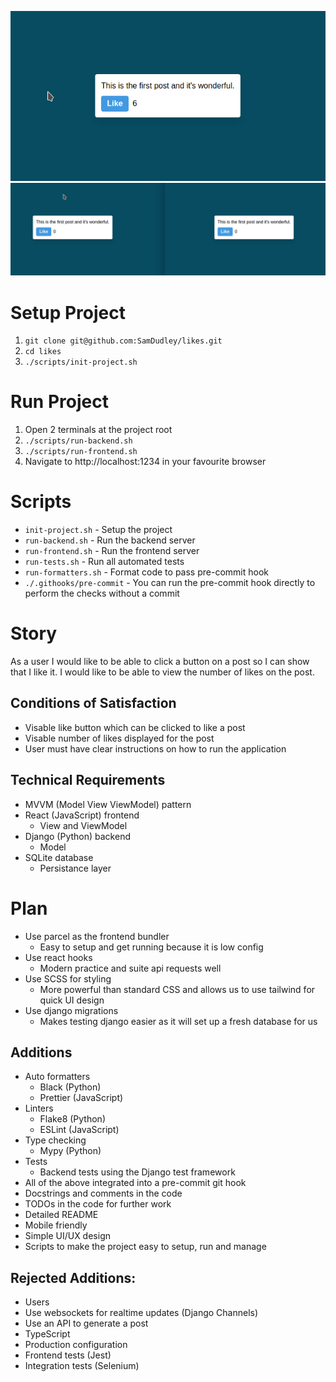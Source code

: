 ![](demo.gif)
![](demo-2.gif)

# Setup Project

1. `git clone git@github.com:SamDudley/likes.git`
2. `cd likes`
3. `./scripts/init-project.sh`

# Run Project

1. Open 2 terminals at the project root
2. `./scripts/run-backend.sh`
3. `./scripts/run-frontend.sh`
4. Navigate to http://localhost:1234 in your favourite browser

# Scripts

- `init-project.sh` - Setup the project
- `run-backend.sh` - Run the backend server
- `run-frontend.sh` - Run the frontend server
- `run-tests.sh` - Run all automated tests
- `run-formatters.sh` - Format code to pass pre-commit hook
- `./.githooks/pre-commit` - You can run the pre-commit hook directly to perform the checks without a commit

# Story

As a user I would like to be able to click a button on a post so I can show that I like it.
I would like to be able to view the number of likes on the post.

## Conditions of Satisfaction

- Visable like button which can be clicked to like a post
- Visable number of likes displayed for the post
- User must have clear instructions on how to run the application

## Technical Requirements

- MVVM (Model View ViewModel) pattern
- React (JavaScript) frontend
  - View and ViewModel
- Django (Python) backend
  - Model
- SQLite database
  - Persistance layer

# Plan

- Use parcel as the frontend bundler
  - Easy to setup and get running because it is low config
- Use react hooks
  - Modern practice and suite api requests well
- Use SCSS for styling
  - More powerful than standard CSS and allows us to use tailwind for quick UI design
- Use django migrations
  - Makes testing django easier as it will set up a fresh database for us

## Additions

- Auto formatters
  - Black (Python)
  - Prettier (JavaScript)
- Linters
  - Flake8 (Python)
  - ESLint (JavaScript)
- Type checking
  - Mypy (Python)
- Tests
  - Backend tests using the Django test framework
- All of the above integrated into a pre-commit git hook
- Docstrings and comments in the code
- TODOs in the code for further work
- Detailed README
- Mobile friendly
- Simple UI/UX design
- Scripts to make the project easy to setup, run and manage

## Rejected Additions:

- Users
- Use websockets for realtime updates (Django Channels)
- Use an API to generate a post
- TypeScript
- Production configuration
- Frontend tests (Jest)
- Integration tests (Selenium)
